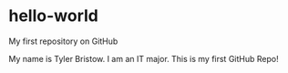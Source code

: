 hello-world
===========

My first repository on GitHub

My name is Tyler Bristow. I am an IT major. This is my first GitHub Repo!

